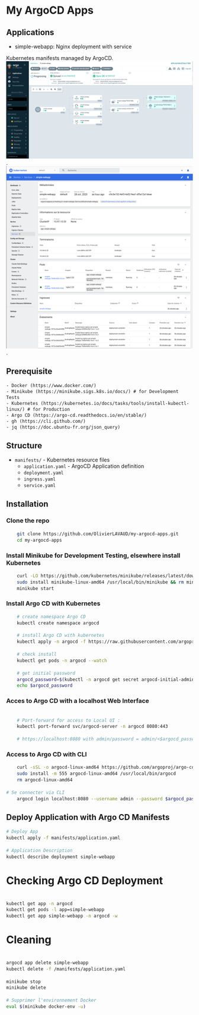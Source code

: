 # My ArgoCD Apps

## Applications
- simple-webapp: Nginx deployment with service

Kubernetes manifests managed by ArgoCD.
![](/img/argo.png).
![](/img/kubernetes.png).


## Prerequisite
    - Docker (https://www.docker.com/)
    - Minikube (https://minikube.sigs.k8s.io/docs/) # for Development Tests
    - Kubernetes (https://kubernetes.io/docs/tasks/tools/install-kubectl-linux/) # for Production
    - Argo CD (https://argo-cd.readthedocs.io/en/stable/)
    - gh (https://cli.github.com/)
    - jq (https://doc.ubuntu-fr.org/json_query)


## Structure
- `manifests/` - Kubernetes resource files
    - `application.yaml` - ArgoCD Application definition
    - `deployment.yaml` 
    - `ingress.yaml` 
    - `service.yaml`

## Installation 

### Clone the repo 
```bash
    git clone https://github.com/OlivierLAVAUD/my-argocd-apps.git
    cd my-argocd-apps
```
### Install Minikube for Development Testing, elsewhere install Kubernetes 

```bash
    curl -LO https://github.com/kubernetes/minikube/releases/latest/download/minikube-linux-amd64
    sudo install minikube-linux-amd64 /usr/local/bin/minikube && rm minikube-linux-amd64
    minikube start
```

### Install Argo CD with Kubernetes
```bash
    # create namespace Argo CD
    kubectl create namespace argocd

    # install Argo CD with kubernetes
    kubectl apply -n argocd -f https://raw.githubusercontent.com/argoproj/argo-cd/stable/manifests/install.yaml

    # check install
    kubectl get pods -n argocd --watch

    # get initial password
    argocd_password=$(kubectl -n argocd get secret argocd-initial-admin-secret -o jsonpath="{.data.password}" | base64 -d)
    echo $argocd_password

```

### Acces to Argo CD with a localhost Web Interface
```bash

    # Port-forward for access to Local UI :
    kubectl port-forward svc/argocd-server -n argocd 8080:443

    # https://localhost:8080 with admin/password = admin/<$argocd_password>
```

### Access to Argo CD with CLI
```bash
    curl -sSL -o argocd-linux-amd64 https://github.com/argoproj/argo-cd/releases/latest/download/argocd-linux-amd64
    sudo install -m 555 argocd-linux-amd64 /usr/local/bin/argocd
    rm argocd-linux-amd64

# Se connecter via CLI
    argocd login localhost:8080 --username admin --password $argocd_password
```

## Deploy Application with Argo CD Manifests
```bash
# Deploy App
kubectl apply -f manifests/application.yaml

# Application Description
kubectl describe deployment simple-webapp
```

# Checking Argo CD Deployment
```bash

kubectl get app -n argocd
kubectl get pods -l app=simple-webapp
kubectl get app simple-webapp -n argocd -w
```

# Cleaning
```bash

argocd app delete simple-webapp
kubectl delete -f /manifests/application.yaml

minikube stop
minikube delete

# Supprimer l'environnement Docker
eval $(minikube docker-env -u)
```